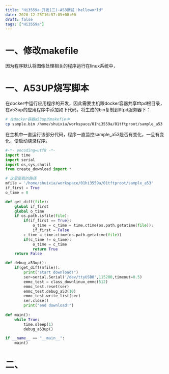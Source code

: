 ```yaml
---
title: "Hi3559a_开发(三)-A53调试：helloworld"
date: 2020-12-25T16:57:05+08:00
draft: false
tags: ["Hi3559a"]
---
```


# 一、修改makefile
因为程序默认将图像处理相关的程序运行在linux系统中，





# 一、A53UP烧写脚本
在docker中运行应用程序的开发，因此需要主机跟docker容器共享tftpd根目录，在a53up的应用程序中添加如下代码，将生成的bin复制到tftpd服务器下：
```bash
# 在docker容器a53up的makefie中
cp sample.bin /home/shuixia/workspace/01hi3559a/01tftproot/sample_a53
```

在主机中一直运行该部分代码，程序一直监控sample_a53是否有变化，一旦有变化，便启动烧录程序。
```python
#-*- encoding=utf8 -*-
import time
import serial
import os,sys,shutil
from create_download import *

# 这里是我的路径
mfile = '/home/shuixia/workspace/01hi3559a/01tftproot/sample_a53'
if_first = True
o_time = 0

def get_diff(file):
    global if_first
    global o_time
    if os.path.isfile(file):
        if(if_first == True):
            o_time = c_time = time.ctime(os.path.getatime(file));  
            if_first = False
        c_time = time.ctime(os.path.getatime(file))
        if(c_time != o_time):
            o_time = c_time
            return True
    return False

def debug_a53up():
    if(get_diff(mfile)):
        print("start download!")
        ser=serial.Serial('/dev/ttyUSB0',115200,timeout=0.5)
        emmc_test = class_downlinux_emmc(512)
        emmc_test.reset(ser)
        emmc_test.debug_a53(10)
        emmc_test.write_list(ser)
        ser.close()
        print("end download!")
        
def main():
    while True:
        time.sleep(1)
        debug_a53up()

if __name__ == "__main__":
    main()

```



# 二、